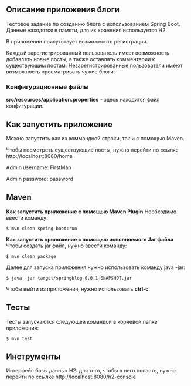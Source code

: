 
## Описание приложения блоги

Тестовое задание по созданию блога с использованием Spring Boot.
Данные находятся в памяти, для их хранения используется H2.

В приложении присутствует возможность регистрации.

Каждый зарегистрированный пользователь имеет возможность добавлять новые посты, а также оставлять комментарии к существующим постам. Незарегистрированные пользователи имеют возможность просматривать чужие блоги.

### Конфигурационные файлы

**src/resources/application.properties** - здесь находится файл конфигурации.

## Как запустить приложение
Можно запустить как из коммандной строки, так и с помощью Maven.

Чтобы посмотреть существующие посты, нужно перейти по ссылке http://localhost:8080/home

Admin username: FirstMan

Admin password: password

## Maven

**Как запустить приложение с помощью Maven Plugin**
Необходимо ввести команду:
```
$ mvn clean spring-boot:run
```
**Как запустить приложение с помощью исполняемого Jar файла**
Чтобы создать jar файл, нужно ввести команду:
```
$ mvn clean package
```
Далее для запуска приложения нужно использовать команду java -jar:
```
$ java -jar target/springblog-0.0.1-SNAPSHOT.jar
```
Чтобы выйти из приложения, нужно использовать **ctrl-c**.

## Тесты
Тесты запускаются следующей командой в корневой папке приложения:
```
$ mvn test
```

## Инструменты

Интерфейс базы данных H2:
для того, чтобы в него попасть, нужно перейти по ссылке http://localhost:8080/h2-console

